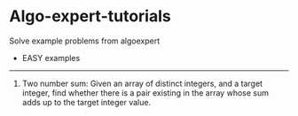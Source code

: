 # Algo-expert-tutorials
Solve example problems from algoexpert


* EASY examples
-----------------
1) Two number sum: 
Given an array of distinct integers, and a target integer, find whether there is a pair existing in the array whose sum adds up to the target integer value. 
